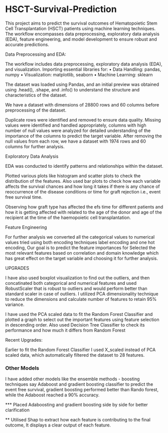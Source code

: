 # HSCT-Survival-Prediction

This project aims to predict the survival outcomes of Hematopoietic Stem Cell Transplantation (HSCT) patients using machine learning techniques. The workflow encompasses data preprocessing, exploratory data analysis (EDA), feature engineering, and model development to ensure robust and accurate predictions.

Data Preprocessing and EDA:

The workflow includes data preprocessing, exploratory data analysis (EDA), and visualization.
Importing essential libraries for:
•	Data Handling: pandas, numpy
•	Visualization: matplotlib, seaborn
•	Machine Learning: sklearn

The dataset was loaded using Pandas, and an initial preview was obtained using .head(), .shape, and .info() to understand the structure and characteristics of the dataset.

We have a dataset with dimensions of 28800 rows and 60 columns before preprocessing of the dataset.

Duplicate rows were identified and removed to ensure data quality.
Missing values were identified and handled appropriately, columns with high number of null values were analyzed for detailed understanding of the importance of the columns to predict the target variable. After removing the null values from each row, we have a dataset with 1974 rows and 60 columns for further analysis.

Exploratory Data Analysis

EDA was conducted to identify patterns and relationships within the dataset.

Plotted various plots like histogram and scatter plots to check the distribution of the features. Also used bar plots to check how each variable affects the survival chances and how long it takes if there is any chance of reoccurrence of the disease conditions or time for graft rejection i.e., event free survival time.

Observing how graft type has affected the efs time for different patients and how it is getting affected with related to the  age of the donor and age of the recipient at the time of the haemopoietic cell transplantation.

Feature Engineering

For further analysis we converted all the categorical values to numerical values tried using both encoding techniques label encoding and one hot encoding, Our goal is to predict the feature importances for Selected the most relevant features based on correlation and domain knowledge which has great effect on the target variable and choosing it for further analysis.

UPGRADES

I have also used boxplot visualization to find out the outliers, and then concatinated both categorical and numerical features and used RobustScaler that is robust to outliers and would perform better than standard scaler in case of outliers. I utilized PCA dimensionality technique to reduce the dimensions and calculate number of features to retain 95% variance.

I have used the PCA scaled data to fit the Random Forest Classifier and plotted a graph to select out the important features using feature selection in descending order. Also used Decision Tree Classifier to check its performance and how much it differs from Random Forest


Recent Upgrades:

Earlier to fit the Random Forest Classifier I used X_scaled instead of PCA scaled data, which automatically filtered the dataset to 28 features.


### Other Models

I have added other models like the ensemble methods - boosting techniques say Adaboost and gradient boosting classifier to predict the event free survival, gradient boosting performed better than Rando forest, while the Adaboost reached a 90% accuracy.

*** Placed Adaboosting and gradient boosting side by side for better clarification


** Utilised Shap to extract how each feature is contributing to the final outcome, It displays a clear output of each feature.







